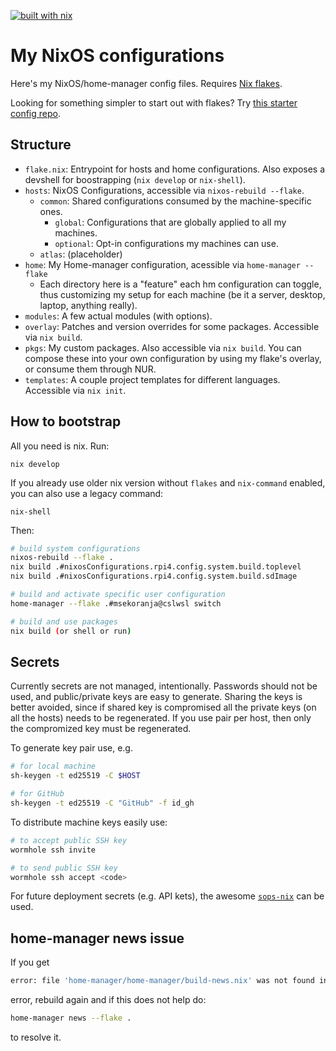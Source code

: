 [![built with nix](https://img.shields.io/static/v1?logo=nixos&logoColor=white&label=&message=Built%20with%20Nix&color=41439a)](https://builtwithnix.org)

# My NixOS configurations

Here's my NixOS/home-manager config files. Requires [Nix flakes](https://nixos.wiki/wiki/Flakes).

Looking for something simpler to start out with flakes? Try [this starter config repo](https://github.com/Misterio77/nix-starter-config).

## Structure

- `flake.nix`: Entrypoint for hosts and home configurations. Also exposes a
  devshell for boostrapping (`nix develop` or `nix-shell`).
- `hosts`: NixOS Configurations, accessible via `nixos-rebuild --flake`.
  - `common`: Shared configurations consumed by the machine-specific ones.
    - `global`: Configurations that are globally applied to all my machines.
    - `optional`: Opt-in configurations my machines can use.
  - `atlas`: (placeholder)
- `home`: My Home-manager configuration, acessible via `home-manager --flake`
    - Each directory here is a "feature" each hm configuration can toggle, thus
      customizing my setup for each machine (be it a server, desktop, laptop,
      anything really).
- `modules`: A few actual modules (with options).
- `overlay`: Patches and version overrides for some packages. Accessible via
  `nix build`.
- `pkgs`: My custom packages. Also accessible via `nix build`. You can compose
  these into your own configuration by using my flake's overlay, or consume them through NUR.
- `templates`: A couple project templates for different languages. Accessible
  via `nix init`.

## How to bootstrap

All you need is nix. Run:
```
nix develop
```

If you already use older nix version without `flakes` and
`nix-command` enabled, you can also use a legacy command:
```
nix-shell
```

Then:
```bash
# build system configurations
nixos-rebuild --flake .
nix build .#nixosConfigurations.rpi4.config.system.build.toplevel
nix build .#nixosConfigurations.rpi4.config.system.build.sdImage

# build and activate specific user configuration
home-manager --flake .#msekoranja@cslwsl switch

# build and use packages
nix build (or shell or run)
```

## Secrets

Currently secrets are not managed, intentionally. Passwords should not be used,
and public/private keys are easy to generate. Sharing the keys is better avoided,
since if shared key is compromised all the private keys (on all the hosts) needs
to be regenerated. If you use pair per host, then only the compromized key must be
regenerated.

To generate key pair use, e.g.
```bash
# for local machine
sh-keygen -t ed25519 -C $HOST

# for GitHub
sh-keygen -t ed25519 -C "GitHub" -f id_gh

```

To distribute machine keys easily use:
```bash
# to accept public SSH key
wormhole ssh invite

# to send public SSH key
wormhole ssh accept <code>
```

For future deployment secrets (e.g. API kets), the awesome [`sops-nix`](https://github.com/Mic92/sops-nix)
can be used.

## home-manager news issue

If you get

```bash
error: file 'home-manager/home-manager/build-news.nix' was not found in the Nix search path (add it using $NIX_PATH or -I)
```
error, rebuild again and if this does not help do:

```bash
home-manager news --flake .
```

to resolve it.